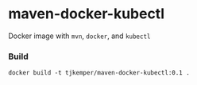 # maven-docker-kubectl

Docker image with `mvn`, `docker`, and `kubectl`

### Build

```
docker build -t tjkemper/maven-docker-kubectl:0.1 .
```
